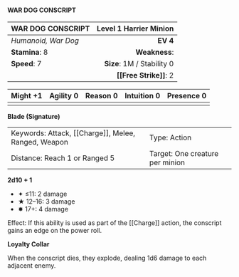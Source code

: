 #### WAR DOG CONSCRIPT

| WAR DOG CONSCRIPT   | **Level 1 Harrier Minion** |
| :------------------ | -------------------------: |
| *Humanoid, War Dog* |                   **EV 4** |
| **Stamina**: 8      |              **Weakness**: |
| **Speed**: 7        | **Size**: 1M / Stability 0 |
|                     |     **[[Free Strike]]**: 2 |

| **Might** +1 | **Agility** 0 | **Reason** 0 | **Intuition** 0 | **Presence** 0 |
| ------------ | ------------- | ------------ | --------------- | -------------- |
|              |               |              |                 |                |

**Blade (Signature)**

|                                                     |                                 |
| :-------------------------------------------------- | :------------------------------ |
| Keywords: Attack, [[Charge]], Melee, Ranged, Weapon | Type: Action                    |
| Distance: Reach 1 or Ranged 5                       | Target: One creature per minion |

**2d10 + 1**

- ✦ ≤11: 2 damage
- ★ 12–16: 3 damage
- ✸ 17+: 4 damage

Effect: If this ability is used as part of the [[Charge]] action, the conscript gains an edge on the power roll.

**Loyalty Collar**

When the conscript dies, they explode, dealing 1d6 damage to each adjacent enemy.

